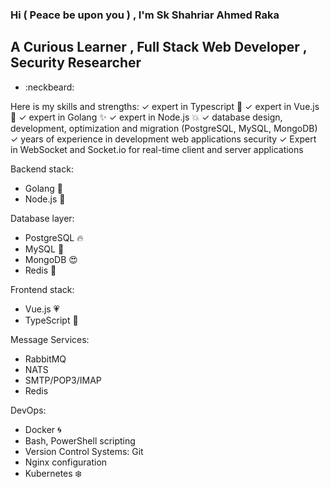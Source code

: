 ###  Hi ( Peace be upon you ) , I'm Sk Shahriar Ahmed Raka 

## A Curious Learner , Full Stack Web Developer , Security Researcher 
- :neckbeard:

Here is my skills and strengths:
✓  expert in Typescript :sparkling_heart:
✓  expert in Vue.js  :star2:
✓  expert in Golang :sparkles:
✓  expert in Node.js :boom:
✓  database design, development, optimization and migration (PostgreSQL, MySQL, MongoDB)
✓ years of experience in development web applications security
✓ Expert in WebSocket and Socket.io for real-time client and server applications

Backend stack: 
- Golang :blue_heart:
- Node.js :green_heart:

Database layer: 
- PostgreSQL :fire:
- MySQL  :punch:
- MongoDB :heart_eyes:
- Redis :dash:

Frontend stack: 
- Vue.js :heartpulse:
- TypeScript :musical_note:

Message Services:
- RabbitMQ
- NATS
- SMTP/POP3/IMAP
- Redis

DevOps:
- Docker :cyclone:
- Bash, PowerShell scripting
- Version Control Systems: Git
- Nginx configuration
- Kubernetes :snowflake:

